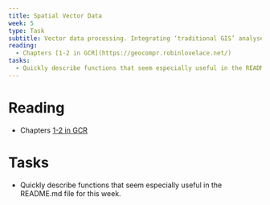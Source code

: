 ```yaml
---
title: Spatial Vector Data
week: 5
type: Task
subtitle: Vector data processing. Integrating ‘traditional GIS’ analyses with statistical modelling.  Data intersection, overlays, zonal statistics
reading:
  - Chapters [1-2 in GCR](https://geocompr.robinlovelace.net/) 
tasks:
  - Quickly describe functions that seem especially useful in the README.md file for this week.
---
```


# Reading

- Chapters [1-2 in GCR](https://geocompr.robinlovelace.net/)


# Tasks

- Quickly describe functions that seem especially useful in the README.md file for this week.
